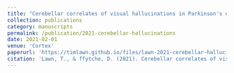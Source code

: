 ```yaml
---
title: "Cerebellar correlates of visual hallucinations in Parkinson's disease and Charles Bonnet Syndrome"
collection: publications
category: manuscripts
permalink: /publication/2021-cerebellar-hallucinations
date: 2021-02-01
venue: 'Cortex'
paperurl: 'https://timlawn.github.io/files/lawn-2021-cerebellar-hallucinations.pdf'
citation: 'Lawn, T., & ffytche, D. (2021). Cerebellar correlates of visual hallucinations in Parkinson&apos;s disease and Charles Bonnet Syndrome. <i>Cortex</i>, 135, 311-325.'
---
```


